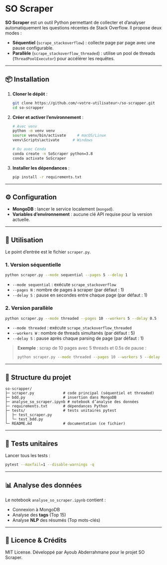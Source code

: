 # SO Scraper

**SO Scraper** est un outil Python permettant de collecter et d’analyser automatiquement les questions récentes de Stack Overflow. Il propose deux modes :

- **Séquentiel** (`scrape_stackoverflow`) : collecte page par page avec une pause configurable.
- **Parallèle** (`scrape_stackoverflow_threaded`) : utilise un pool de threads (`ThreadPoolExecutor`) pour accélérer les requêtes.

---

## 📦 Installation

1. **Cloner le dépôt** :
   ```bash
   git clone https://github.com/<votre-utilisateur>/so-scrapper.git
   cd so-scrapper
   ```

2. **Créer et activer l’environnement** :
   ```bash
   # Avec venv
   python -m venv venv
   source venv/bin/activate     # macOS/Linux
   venv\Scripts\activate      # Windows

   # Ou avec Conda
   conda create -n SoScraper python=3.8
   conda activate SoScraper
   ```

3. **Installer les dépendances** :
   ```bash
   pip install -r requirements.txt
   ```

---

## ⚙️ Configuration

- **MongoDB** : lancer le service localement (`mongod`).
- **Variables d’environnement** : aucune clé API requise pour la version actuelle.

---

## 🚀 Utilisation

Le point d’entrée est le fichier `scraper.py`.

### 1. Version séquentielle

```bash
python scraper.py --mode sequential --pages 5 --delay 1
```

- `--mode sequential` : exécute `scrape_stackoverflow`
- `--pages N` : nombre de pages à scraper (par défaut : 1)
- `--delay S` : pause en secondes entre chaque page (par défaut : 1)

### 2. Version parallèle

```bash
python scraper.py --mode threaded --pages 10 --workers 5 --delay 0.5
```

- `--mode threaded` : exécute `scrape_stackoverflow_threaded`
- `--workers W` : nombre de threads simultanés (par défaut : 5)
- `--delay S` : pause après chaque parsing de page (par défaut : 1)

> **Exemple** : scrap de 10 pages avec 5 threads et 0.5s de pause :
> ```bash
> python scraper.py --mode threaded --pages 10 --workers 5 --delay 0.5
> ```

---

## 📂 Structure du projet

```text
so-scrapper/
├─ scraper.py             # code principal (séquentiel et threaded)
├─ bdd.py                 # insertion dans MongoDB
├─ analyse_so_scraper.ipynb # notebook d’analyse des données
├─ requirements.txt       # dépendances Python
├─ tests/                 # tests unitaires pytest
│  ├─ test_scraper.py
│  └─ test_bdd.py
└─ README.md              # documentation (ce fichier)
```

---

## 🧪 Tests unitaires

Lancer tous les tests :
```bash
pytest --maxfail=1 --disable-warnings -q
```

---

## 📊 Analyse des données

Le notebook `analyse_so_scraper.ipynb` contient :
- Connexion à MongoDB
- Analyse des **tags** (Top 15)
- Analyse **NLP** des résumés (Top mots-clés)

---

## 📜 Licence & Crédits

MIT License. Développé par Ayoub Abderrahmane pour le projet SO Scraper.
